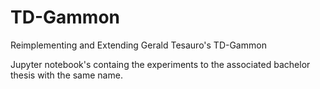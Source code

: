# TD-Gammon
Reimplementing and Extending Gerald Tesauro's TD-Gammon

Jupyter notebook's containg the experiments to the associated bachelor thesis with the same name.

